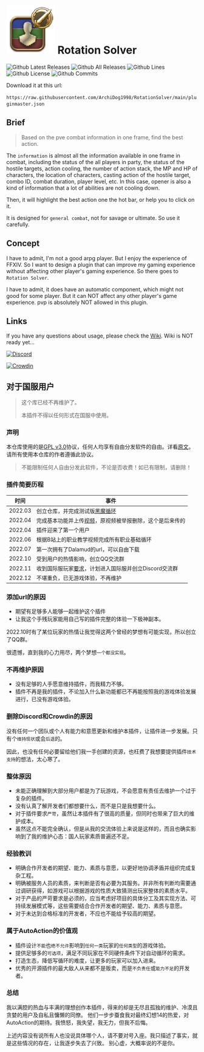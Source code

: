 
# [![](docs/RotationSolverIcon_128.png)](https://archidog1998.github.io/RotationSolver/#/) **Rotation Solver**

![Github Latest Releases](https://img.shields.io/github/downloads/ArchiDog1998/RotationSolver/latest/total.svg?style=for-the-badge)
![Github All Releases](https://img.shields.io/github/downloads/ArchiDog1998/RotationSolver/total.svg?style=for-the-badge)
![Github Lines](https://img.shields.io/tokei/lines/github/ArchiDog1998/RotationSolver?style=for-the-badge)
![Github License](https://img.shields.io/github/license/ArchiDog1998/RotationSolver.svg?label=License&style=for-the-badge)
![Github Commits](https://img.shields.io/github/commits-since/ArchiDog1998/RotationSolver/latest/main?style=for-the-badge)

Download it at this url:

`https://raw.githubusercontent.com/ArchiDog1998/RotationSolver/main/pluginmaster.json`

## Brief

> Based on the pve combat information in one frame, find the best action.

The `information` is almost all the information available in one frame in combat, including the status of the all players in party, the status of the hostile targets, action cooling, the number of action stack, the MP and HP of characters, the location of characters, casting action of the hostile target, combo ID, combat duration, player level, etc. In this case, opener is also a kind of information that a lot of abilities are not cooling down.

Then, it will highlight the best action one the hot bar, or help you to click on it.

It is designed for `general combat`, not for savage or ultimate. So use it carefully.

## Concept

I have to admit, I'm not a good arpg player. But I enjoy the experience of FFXIV. So I want to design a plugin that can improve my gaming experience without affecting other player's gaming experience. So there goes to `Rotation Solver`. 

I have to admit, it does have an automatic component, which might not good for some player. But it can NOT affect any other player's game experience. pvp is absolutely NOT allowed in this plugin.

## Links

If you have any questions about usage, please check the [Wiki](https://archidog1998.github.io/RotationSolver/#/). Wiki is NOT ready yet...

[![Discord](https://discordapp.com/api/guilds/1064448004498653245/embed.png?style=banner2)](https://discord.gg/4fECHunam9)

[![Crowdin](https://badges.crowdin.net/badge/light/crowdin-on-dark.png)](https://crowdin.com/project/rotationsolver)


## 对于国服用户

> 这个库已经不再维护了。
>
> 本插件不得以任何形式在国服中使用。

### 声明
本仓库使用的是[GPL v3.0](https://www.gnu.org/licenses/gpl-3.0.en.html)协议，任何人均享有自由分发软件的自由。详看[原文](https://github.com/ArchiDog1998/XIVAutoAction/blob/main/LICENSE#L23-L27)。请所有使用本仓库的作者遵循此协议。

> 不能限制任何人自由分发此软件，不论是否收费！如已有限制，请删除！

### 插件简要历程

| 时间 | 事件 |
| --- | --- |
|2022.03|创立仓库，并完成测试版[黑魔循环](https://www.bilibili.com/video/BV1Ea41147eM/)|
|2022.04|完成基本功能并上传[视频](https://www.bilibili.com/video/BV1ot4y1x7dL/)，原视频被举报删除，这个是后来传的|
|2022.04|插件迎来了第一个用户|
|2022.06|根据B站上的职业教学视频完成所有职业基础循环|
|2022.07|第一次拥有了Dalamud的url，可以自由下载|
|2022.10|受到用户的热情影响，创立QQ交流群|
|2022.11|收到国际服玩家[要求](https://github.com/ArchiDog1998/XIVAutoAction/issues/14)，计划进入国际服并创立Discord交流群|
|2022.12|不堪重负，已无游戏体验，不再维护|

### 添加url的原因

- 期望有足够多人能够一起维护这个插件
- 让我这个手残玩家能用自己写的插件完整的体验一下极神副本。

2022.10时有了某位玩家的热情让我觉得这两个曾经的梦想有可能实现，所以创立了QQ群。

很遗憾，直到我的心力用尽，两个梦想`一个都没实现`。

### 不再维护原因

- 没有足够的人手愿意维持插件，而我精力不够。
- 插件不再是我的插件，不论加入什么新功能都已不再能按照我的游戏体验发展进行，已没有游戏体验。

### 删除Discord和Crowdin的原因

没有任何一个团队或个人有能力和意愿更新和维护本插件，让插件进一步发展。只有个`维持现状`或会`后退`的。

因此，也没有任何必要留给他们我一手创建的资源，也枉费了我想要提供插件`技术支持`的想法，太心寒了。

### 整体原因

- 未能正确理解到大部分用户都是为了玩游戏，不会愿意有责任去维护一个过于复杂的插件。
- 没有认真了解开发者们都想要什么，而不是只是我想要什么。
- 对于插件要求`严苛`，虽然让本插件有了很高的质量，但同时也带来了巨大的维护成本。
- 虽然这点不能完全确认，但是从我的交流体验上来说是这样的，而且也确实影响到了我的维护心态：国人玩家素质普遍还不足。

### 经验教训
- 明确合作开发者的期望、能力、素质与意愿，以更好地协调矛盾并组织完成复杂工程。
- 明确被服务人员的素质，来判断是否有必要为其服务。并非所有判断均需要通过调研获得，如游戏可以根据游戏的性质大致猜测出玩家整体的素质水平。
- 对于产品的严苛要求是必须的，应当考虑好项目的具体分工及其实现方法、可持续发展模式等，这些需要结合合作开发者的期望、能力、素质与意愿。
- 对于未达到合格标准的开发者，不应也不能给予较高的期望。

### 属于AutoAction的价值观

- 插件设计`不能`也`绝不允许`影响到`任何一类`玩家的`任何类型`的游戏体验。
- 提供足够多的`可选项`，满足不同玩家在不同硬件条件下对自动循环的需求。
- 打造生态，降低写循环的难度，让更多的玩家可以加入进来。
- 优秀的开源插件的最大敌人从来都不是贩卖，而是`不负责任`或`能力不足`的开发者。

### 总结

我以满腔的热血与丰满的理想创作本插件，得来的却是无尽且孤独的维护、冷漠且贪婪的用户及自私且慵懒的同僚。
他们一步步蚕食我对最终幻想14的热爱，对AutoAction的期待。我愤怒，我失望，我无力，但我不后悔。

上述内容没有说所有人也没说具体哪个人，请不要对号入座。我只描述了事实，就是这些情况的存在，让我逐步失去了兴致。
别心虚，大概率说的不是你。
